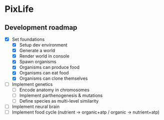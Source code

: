 # PixLife

## Development roadmap

- [X] Set foundations
  - [X] Setup dev environment
  - [X] Generate a world
  - [X] Render world in console
  - [X] Spawn organisms
  - [X] Organisms can produce food
  - [X] Organisms can eat food
  - [X] Organisms can clone themselves
- [ ] Implement genetics
  - [ ] Encode anatomy in chromosomes
  - [ ] Implement parthenogenesis & mutations
  - [ ] Define species as multi-level similarity
- [ ] Implement neural brain
- [ ] Implement food cycle (nutrient -> organic+atp / organic -> nutrient+atp)
